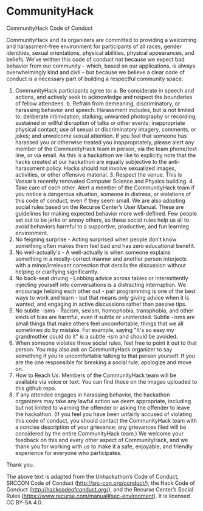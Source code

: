 # CommunityHack
CommunityHack Code of Conduct

CommunityHack and its organizers are committed to providing a welcoming and harassment-free environment for participants of all races, gender identities, sexual orientations, physical abilities, physical appearances, and beliefs.
We’ve written this code of conduct not because we expect bad behavior from our community – which, based on our applications, is always overwhelmingly kind and civil – but because we believe a clear code of conduct is a necessary part of building a respectful community space.
1. CommunityHack participants agree to:
a. Be considerate in speech and actions, and actively seek to acknowledge and respect the boundaries of fellow attendees. 
b. Refrain from demeaning, discriminatory, or harassing behavior and speech. Harassment includes, but is not limited to: deliberate intimidation; stalking; unwanted photography or recording; sustained or willful disruption of talks or other events; inappropriate physical contact; use of sexual or discriminatory imagery, comments, or jokes; and unwelcome sexual attention. If you feel that someone has harassed you or otherwise treated you inappropriately, please alert any member of the CommunityHack team in person, via the team phone/text line, or via email. As this is a hackathon we like to explicitly note that the hacks created at our hackathon are equally subjective to the anti-harassment policy. Hacks should not involve sexualized images, activities, or other offensive material. 
    3. Respect the venue. This is Vassar’s recently renovated Computer Science and Physics building. 
    4. Take care of each other. Alert a member of the CommunityHack team if you notice a dangerous situation, someone in distress, or violations of this code of conduct, even if they seem small.
We are also adopting social rules based on the Recurse Center’s User Manual. These are guidelines for making expected behavior more well-defined. Few people set out to be jerks or annoy others, so these social rules help us all to avoid behaviors harmful to a supportive, productive, and fun learning environment.
1. No feigning surprise - Acting surprised when people don’t know something often makes them feel bad and has zero educational benefit.
2. No well-actually's - A well-actually is when someone explains something in a mostly-correct manner and another person interjects with a minor/irrelevant correction that derails the discussion without helping or clarifying significantly.
3. No back-seat driving - Lobbing advice across tables or intermittently injecting yourself into conversations is a distracting interruption. We encourage helping each other out - pair programming is one of the best ways to work and learn - but that means only giving advice when it is wanted, and engaging in active discussions rather than passive tips.
4. No subtle -isms - Racism, sexism, homophobia, transphobia, and other kinds of bias are harmful, even if subtle or unintended. Subtle -isms are small things that make others feel uncomfortable, things that we all sometimes do by mistake. For example, saying "It's so easy my grandmother could do it" is a subtle -ism and should be avoided.
5. When someone violates these social rules, feel free to point it out to that person. You may also ask an CommunityHack organizer to say something if you’re uncomfortable talking to that person yourself. If you are the one responsible for breaking a social rule, apologize and move on.
6. How to Reach Us: Members of the CommunityHack team will be available via voice or text. You can find those on the images uploaded to this github repo. 
7. If any attendee engages in harassing behavior, the hackathon organizers may take any lawful action we deem appropriate, including but not limited to warning the offender or asking the offender to leave the hackathon. (If you feel you have been unfairly accused of violating this code of conduct, you should contact the CommunityHack team with a concise description of your grievance; any grievances filed will be considered by the entire CommunityHack team.) We welcome your feedback on this and every other aspect of CommunityHack, and we thank you for working with us to make it a safe, enjoyable, and friendly experience for everyone who participates.

Thank you.

The above text is adapted from the Unhackathon’s Code of Conduct, SRCCON Code of Conduct (http://src-con.org/conduct/), the Hack Code of Conduct (http://hackcodeofconduct.org/), and the Recurse Center’s Social Rules (https://www.recurse.com/manual#sec-environment). It is licensed CC BY-SA 4.0. 

